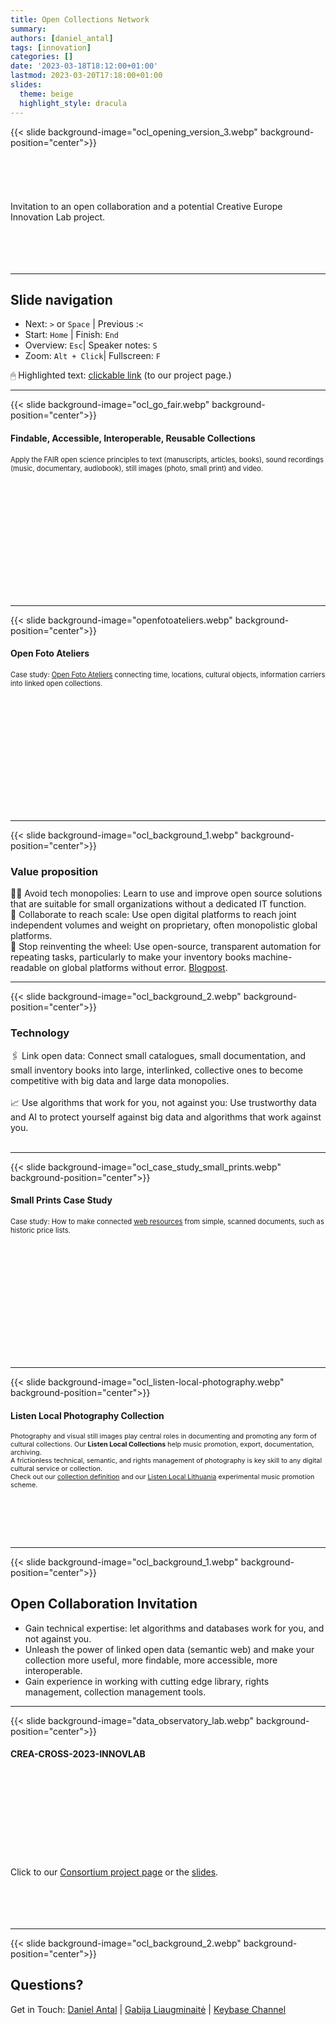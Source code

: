 ```yaml
---
title: Open Collections Network
summary: 
authors: [daniel_antal]
tags: [innovation]
categories: []
date: '2023-03-18T18:12:00+01:00'
lastmod: 2023-03-20T17:18:00+01:00
slides:
  theme: beige
  highlight_style: dracula
---
```


{{< slide background-image="ocl_opening_version_3.webp" background-position="center">}}
<br/><br/><br/><br/><br/><br/>Invitation to an open collaboration and a potential Creative Europe Innovation Lab project.<br/></br></br></br></br>

---

## Slide navigation

- Next: `️>` or `Space` | Previous :️`<`
- Start: `Home` | Finish: `End`
- Overview: `Esc`|  Speaker notes: `S`
- Zoom: `Alt + Click️`|  Fullscreen: `F`

🖱 Highlighted text: [clickable link](https://reprex.nl/project/musiceviota/) (to our project page.) 

---

{{< slide background-image="ocl_go_fair.webp" background-position="center">}}
#### Findable, Accessible, Interoperable, Reusable Collections
<p style="font-size:80%;" align="left">Apply the FAIR open science principles to text (manuscripts, articles, books), sound recordings (music, documentary, audiobook), still images (photo, small print) and video.</p>
<br/><br/><br/><br/><br/><br/><br/></br></br></br></br>

---

{{< slide background-image="openfotoateliers.webp" background-position="center">}}
#### Open Foto Ateliers
<p style="font-size:80%;" align="left">Case study: <a href="https://www.opencollections.net/collections/openfotoateliers/">Open Foto Ateliers</a> connecting time, locations, cultural objects, information carriers  into linked open collections.</p>
<br/><br/><br/><br/><br/><br/><br/></br></br></br></br>

---

{{< slide background-image="ocl_background_1.webp" background-position="center">}}
### Value proposition

✋🏾 Avoid tech monopolies: Learn to use and improve open source solutions that are suitable for small organizations without a dedicated IT function.<br/>
🧩 Collaborate to reach scale: Use open digital platforms to reach joint independent volumes and weight on proprietary, often monopolistic global platforms.<br/>
🛞 Stop reinventing the wheel: Use open-source, transparent automation for repeating tasks, particularly to make your inventory books machine-readable on global platforms without error. [Blogpost](https://dataandlyrics.com/post/2021-07-08-data-sisyphus/).

---

{{< slide background-image="ocl_background_2.webp" background-position="center">}}
### Technology

🖇️ Link open data: Connect small catalogues, small documentation, and small inventory books into large, interlinked, collective ones to become competitive with big data and large data monopolies.</br></br>
📈 Use algorithms that work for you, not against you: Use trustworthy data and AI to protect yourself against big data and algorithms that work against you.
<br/></br>

---

{{< slide background-image="ocl_case_study_small_prints.webp" background-position="center">}}
#### Small Prints Case Study
<p style="font-size:80%;" align="left">Case study: How to make connected <a href="https://www.opencollections.net/post/2023-03-20_small_prints/">web resources</a> from simple, scanned documents, such as historic price lists.</p>
<br/><br/><br/><br/><br/><br/><br/></br></br></br></br>


---

{{< slide background-image="ocl_listen-local-photography.webp" background-position="center">}}
#### Listen Local Photography Collection

<p style="font-size:77%;" align="left">Photography and visual still images play  central roles in documenting and promoting any form of cultural collections. Our <b>Listen Local Collections</b> help music promotion, export, documentation, archiving.<br/>A frictionless technical, semantic, and rights management of photography is key skill to any digital cultural service or collection.<br/>
Check out our <a href="https://www.opencollections.net/collections/listen-local-photography/" target="_blank">collection definition</a> and our <a href="https://lithuania.listen-local.net/" target="_blank">Listen Local Lithuania</a>  experimental music promotion scheme. </p><br/><br/><br/><br>

---

{{< slide background-image="ocl_background_1.webp" background-position="center">}}
## Open Collaboration Invitation
- Gain technical expertise: let algorithms and databases work for you, and not against you.
- Unleash the power of linked open data (semantic web) and make your collection more useful, more findable, more accessible, more interoperable.
- Gain experience in working with cutting edge library, rights management, collection management tools.

---

{{< slide background-image="data_observatory_lab.webp" background-position="center">}}
#### CREA-CROSS-2023-INNOVLAB

<br/><br/><br/><br/><br/><br/><br/></br><br/>
Click to our [Consortium project page](https://www.opencollections.net/project/crea-innovlab-2023/) or the  [slides](https://www.opencollections.net/slides/crea-innovlab-2023/).
<br/></br><br/></br></br>

--- 
{{< slide background-image="ocl_background_2.webp" background-position="center">}}
## Questions?
Get in Touch:  [Daniel Antal](https://www.linkedin.com/in/antaldaniel/) | [Gabija Liaugminaitė](https://www.linkedin.com/in/gabija-liaugminait%C4%97-5a906a152/) | [Keybase Channel](https://keybase.io/team/reprexcommunity)

